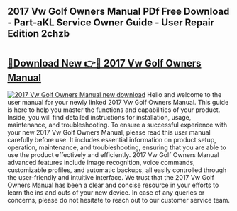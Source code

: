 ## 2017 Vw Golf Owners Manual PDf Free Download - Part-aKL Service Owner Guide - User Repair Edition 2chzb

# <h2><a href="http://bc39262.oget.top/?id=2017+Vw+Golf+Owners+Manual">🔗Download New 👉🔴 2017 Vw Golf Owners Manual</a></h2>

[![2017 Vw Golf Owners Manual new download](https://i.imgur.com/5g1atiW.png)](http://bc39262.oget.top/?id=2017+Vw+Golf+Owners+Manual)
Hello and welcome to the user manual for your newly linked 2017 Vw Golf Owners Manual. This guide is here to help you master the functions and capabilities of your product. Inside, you will find detailed instructions for installation, usage, maintenance, and troubleshooting. To ensure a successful experience with your new 2017 Vw Golf Owners Manual, please read this user manual carefully before use. It includes essential information on product setup, operation, maintenance, and troubleshooting, ensuring that you are able to use the product effectively and efficiently. 2017 Vw Golf Owners Manual advanced features include image recognition, voice commands, customizable profiles, and automatic backups, all easily controlled through the user-friendly and intuitive interface. We trust that the 2017 Vw Golf Owners Manual has been a clear and concise resource in your efforts to learn the ins and outs of your new device. In case of any queries or concerns, please do not hesitate to reach out to our customer service team.
